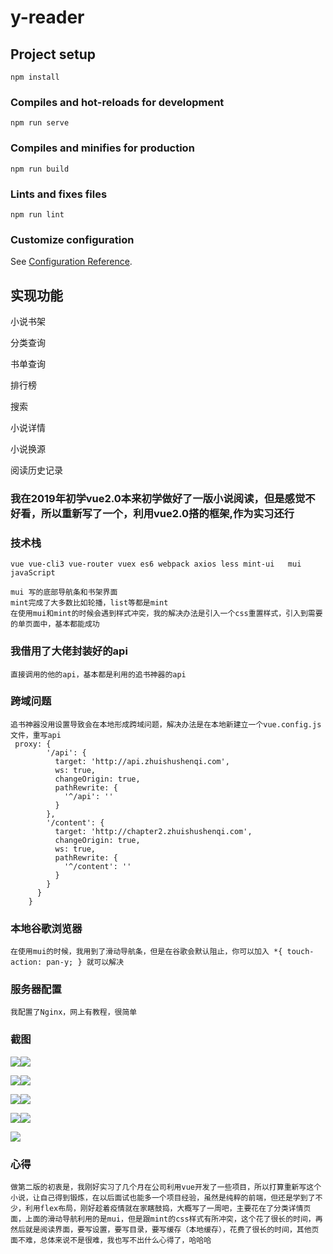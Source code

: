 # y-reader

## Project setup
```
npm install
```

### Compiles and hot-reloads for development
```
npm run serve
```

### Compiles and minifies for production
```
npm run build
```

### Lints and fixes files
```
npm run lint
```

### Customize configuration
See [Configuration Reference](https://cli.vuejs.org/config/).
## 实现功能

 小说书架

 分类查询

 书单查询

排行榜

搜索

小说详情

小说换源

 阅读历史记录

### 我在2019年初学vue2.0本来初学做好了一版小说阅读，但是感觉不好看，所以重新写了一个，利用vue2.0搭的框架,作为实习还行
### 技术栈
```
vue vue-cli3 vue-router vuex es6 webpack axios less mint-ui   mui javaScript
```
```
mui 写的底部导航条和书架界面
mint完成了大多数比如轮播，list等都是mint
在使用mui和mint的时候会遇到样式冲突，我的解决办法是引入一个css重置样式，引入到需要的单页面中，基本都能成功
```
### 我借用了大佬封装好的api
```
直接调用的他的api，基本都是利用的追书神器的api
```
### 跨域问题
```
追书神器没用设置导致会在本地形成跨域问题，解决办法是在本地新建立一个vue.config.js 文件，重写api
 proxy: {
	    '/api': {
	      target: 'http://api.zhuishushenqi.com',
	      ws: true,
	      changeOrigin: true,
	      pathRewrite: {
	        '^/api': ''
	      }
	    },
	    '/content': {
	      target: 'http://chapter2.zhuishushenqi.com',
	      changeOrigin: true,
	      ws: true,
	      pathRewrite: {
	        '^/content': ''
	      }
	    }
	  }
	}
```
### 本地谷歌浏览器
```
在使用mui的时候，我用到了滑动导航条，但是在谷歌会默认阻止，你可以加入 *{ touch-action: pan-y; } 就可以解决
```
### 服务器配置
```
我配置了Nginx，网上有教程，很简单
```

### 截图
![](https://github.com/yangy97/Y-reader/blob/master/screenshot/shouye.png)![](https://github.com/yangy97/Y-reader/blob/master/screenshot/shujia.png)

![](https://github.com/yangy97/Y-reader/blob/master/screenshot/yuedu.png)![](https://github.com/yangy97/Y-reader/blob/master/screenshot/author.png)

![](https://github.com/yangy97/Y-reader/blob/master/screenshot/detail.png)![](https://github.com/yangy97/Y-reader/blob/master/screenshot/feilei.png)

![](https://github.com/yangy97/Y-reader/blob/master/screenshot/jingxuan.png)![](https://github.com/yangy97/Y-reader/blob/master/screenshot/paihang.png)

![](https://github.com/yangy97/Y-reader/blob/master/screenshot/search.png)

### 心得
```
做第二版的初衷是，我刚好实习了几个月在公司利用vue开发了一些项目，所以打算重新写这个小说，让自己得到锻炼，在以后面试也能多一个项目经验，虽然是纯粹的前端，但还是学到了不少，利用flex布局，刚好趁着疫情就在家瞎鼓捣，大概写了一周吧，主要花在了分类详情页面，上面的滑动导航利用的是mui，但是跟mint的css样式有所冲突，这个花了很长的时间，再然后就是阅读界面，要写设置，要写目录，要写缓存（本地缓存），花费了很长的时间，其他页面不难，总体来说不是很难，我也写不出什么心得了，哈哈哈
```
